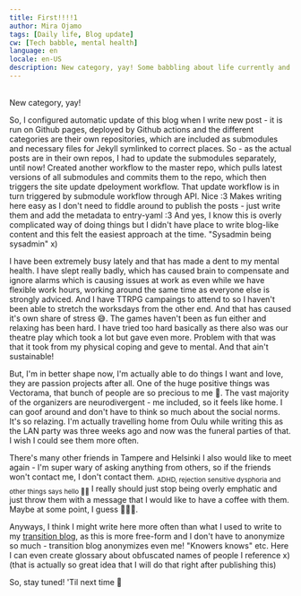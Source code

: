 ```yaml
---
title: First!!!!1
author: Mira Ojamo
tags: [Daily life, Blog update]
cw: [Tech babble, mental health]
language: en
locale: en-US
description: New category, yay! Some babbling about life currently and tech babble about this blog :3
---
```

<br />
New category, yay!

So, I configured automatic update of this blog when I write new post - it is run on Github pages, deployed by Github actions and the different categories are
their own repositories, which are included as submodules and necessary files for Jekyll symlinked to correct places. So - as the actual posts are in their own
repos, I had to update the submodules separately, until now! Created another workflow to the master repo, which pulls latest versions of all submodules and
commits them to the repo, which then triggers the site update dpeloyment workflow. That update workflow is in turn triggered by submodule workflow through API.
Nice :3 Makes writing here easy as I don't need to fiddle around to publish the posts - just write them and add the metadata to entry-yaml :3 And yes, I know
this is overly complicated way of doing things but I didn't have place to write blog-like content and this felt the easiest approach at the time. "Sysadmin
being sysadmin" x)

I have been extremely busy lately and that has made a dent to my mental health. I have slept really badly, which has caused brain to compensate and ignore alarms
which is causing issues at work as even while we have flexible work hours, working around the same time as everyone else is strongly adviced. And I have TTRPG
campaings to attend to so I haven't been able to stretch the worksdays from the other end. And that has caused it's own share of stress 😅. The games haven't
been as fun either and relaxing has been hard. I have tried too hard basically as there also was our theatre play which took a lot but gave even more. Problem
with that was that it took from my physical coping and geve to mental. And that ain't sustainable!

But, I'm in better shape now, I'm actually able to do things I want and love, they are passion projects after all. One of the huge positive things was Vectorama,
that bunch of people are so precious to me 💜. The vast majority of the organizers are neurodivergent - me included, so it feels like home. I can goof around
and don't have to think so much about the social norms. It's so relazing. I'm actually travelling home from Oulu while writing this as the LAN party was three
weeks ago and now was the funeral parties of that. I wish I could see them more often.

There's many other friends in Tampere and Helsinki I also would like to meet again - I'm super wary of asking anything from others, so if the friends won't
contact me, I don't contact them. <sub>ADHD, rejection sensitive dysphoria and other things says hello 👋🏻</sub> I really should just stop being overly
emphatic and just throw them with a message that I would like to have a coffee with them. Maybe at some point, I guess 🤷🏻‍♀️.

Anyways, I think I might write here more often than what I used to write to my [transition blog](https://transwoman-voyage.blogspot.com), as this is more
free-form and I don't have to anonymize so much - transition blog anonymizes even me! "Knowers knows" etc. Here I can even create glossary about obfuscated
names of people I reference x) (that is actually so great idea that I will do that right after publishing this)

So, stay tuned! 'Til next time 💜